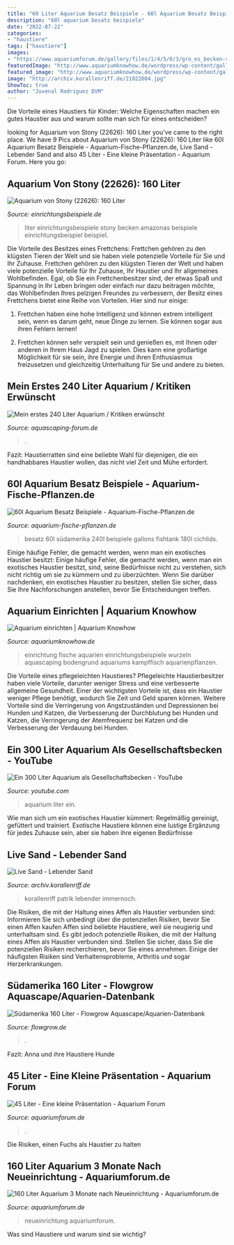 ```yaml
---
title: "60 Liter Aquarium Besatz Beispiele - 60l Aquarium Besatz Beispiele"
description: "60l aquarium besatz beispiele"
date: "2022-07-22"
categories:
- "haustiere"
tags: ["haustiere"]
images:
- "https://www.aquariumforum.de/gallery/files/1/4/5/0/3/gro_es_becken-seitlich-med.jpg"
featuredImage: "http://www.aquariumknowhow.de/wordpress/wp-content/gallery/aquarium-einrichten/einrichtungsbeispiele-3.jpg"
featured_image: "http://www.aquariumknowhow.de/wordpress/wp-content/gallery/aquarium-einrichten/einrichtungsbeispiele-3.jpg"
image: "http://archiv.korallenriff.de/21022004.jpg"
ShowToc: true
author: "Juvenal Rodriguez DVM"
---
```



Die Vorteile eines Haustiers für Kinder: Welche Eigenschaften machen ein gutes Haustier aus und warum sollte man sich für eines entscheiden?

	

		
looking for Aquarium von Stony (22626): 160 Liter you've came to the right place. We have 9 Pics about Aquarium von Stony (22626): 160 Liter like 60l Aquarium Besatz Beispiele - Aquarium-Fische-Pflanzen.de, Live Sand - Lebender Sand and also 45 Liter - Eine kleine Präsentation - Aquarium Forum. Here you go:
		
    
## Aquarium Von Stony (22626): 160 Liter

<img loading=lazy src="https://www.einrichtungsbeispiele.de/images_22626/h1080_w1920/aquarium-160-liter__f9bdea91acf9ffec24258828809257aa.jpg" onerror="this.onerror=null;this.src='https://tse3.mm.bing.net/th?id=OIP.TybUFytMcxi6Eht1MywKDwHaEK&amp;pid=15.1';" alt="Aquarium von Stony (22626): 160 Liter">

_Source: einrichtungsbeispiele.de_

>liter einrichtungsbeispiele stony becken amazonas beispiele einrichtungsbeispiel beispiel. 

	

Die Vorteile des Besitzes eines Frettchens: Frettchen gehören zu den klügsten Tieren der Welt und sie haben viele potenzielle Vorteile für Sie und Ihr Zuhause.
Frettchen gehören zu den klügsten Tieren der Welt und haben viele potenzielle Vorteile für Ihr Zuhause, Ihr Haustier und Ihr allgemeines Wohlbefinden. Egal, ob Sie ein Frettchenbesitzer sind, der etwas Spaß und Spannung in Ihr Leben bringen oder einfach nur dazu beitragen möchte, das Wohlbefinden Ihres pelzigen Freundes zu verbessern, der Besitz eines Frettchens bietet eine Reihe von Vorteilen. Hier sind nur einige:
1) Frettchen haben eine hohe Intelligenz und können extrem intelligent sein, wenn es darum geht, neue Dinge zu lernen. Sie können sogar aus ihren Fehlern lernen!

2) Frettchen können sehr verspielt sein und genießen es, mit Ihnen oder anderen in Ihrem Haus Jagd zu spielen. Dies kann eine großartige Möglichkeit für sie sein, ihre Energie und ihren Enthusiasmus freizusetzen und gleichzeitig Unterhaltung für Sie und andere zu bieten.

    
## Mein Erstes 240 Liter Aquarium / Kritiken Erwünscht

<img loading=lazy src="https://www.aquascaping-forum.de/index.php?page=Attachment&amp;attachmentID=6770" onerror="this.onerror=null;this.src='https://tse1.mm.bing.net/th?id=OIP.mHZdhEXaq3IdbtcCeV08nQHaFj&amp;pid=15.1';" alt="Mein erstes 240 Liter Aquarium / Kritiken erwünscht">

_Source: aquascaping-forum.de_

>. 

	

Fazit: Haustierratten sind eine beliebte Wahl für diejenigen, die ein handhabbares Haustier wollen, das nicht viel Zeit und Mühe erfordert.

    
## 60l Aquarium Besatz Beispiele - Aquarium-Fische-Pflanzen.de

<img loading=lazy src="https://aquarium-fische-pflanzen.de/wp-content/uploads/2017/10/südamerika-aquarium-60l.jpg" onerror="this.onerror=null;this.src='https://tse2.mm.bing.net/th?id=OIP.tFRGWJjSgz5nkB0A3e1rqAHaDL&amp;pid=15.1';" alt="60l Aquarium Besatz Beispiele - Aquarium-Fische-Pflanzen.de">

_Source: aquarium-fische-pflanzen.de_

>besatz 60l südamerika 240l beispiele gallons fishtank 180l cichlids. 

	

Einige häufige Fehler, die gemacht werden, wenn man ein exotisches Haustier besitzt:
Einige häufige Fehler, die gemacht werden, wenn man ein exotisches Haustier besitzt, sind, seine Bedürfnisse nicht zu verstehen, sich nicht richtig um sie zu kümmern und zu überzüchten. Wenn Sie darüber nachdenken, ein exotisches Haustier zu besitzen, stellen Sie sicher, dass Sie Ihre Nachforschungen anstellen, bevor Sie Entscheidungen treffen.

    
## Aquarium Einrichten | Aquarium Knowhow

<img loading=lazy src="http://www.aquariumknowhow.de/wordpress/wp-content/gallery/aquarium-einrichten/einrichtungsbeispiele-3.jpg" onerror="this.onerror=null;this.src='https://tse1.mm.bing.net/th?id=OIP.AGZ-kApDcgu6YjWOZnoLeAHaFp&amp;pid=15.1';" alt="Aquarium einrichten | Aquarium Knowhow">

_Source: aquariumknowhow.de_

>einrichtung fische aquarien einrichtungsbeispiele wurzeln aquascaping bodengrund aquariums kampffisch aquarienpflanzen. 

	

Die Vorteile eines pflegeleichten Haustieres?
Pflegeleichte Haustierbesitzer haben viele Vorteile, darunter weniger Stress und eine verbesserte allgemeine Gesundheit. Einer der wichtigsten Vorteile ist, dass ein Haustier weniger Pflege benötigt, wodurch Sie Zeit und Geld sparen können. Weitere Vorteile sind die Verringerung von Angstzuständen und Depressionen bei Hunden und Katzen, die Verbesserung der Durchblutung bei Hunden und Katzen, die Verringerung der Atemfrequenz bei Katzen und die Verbesserung der Verdauung bei Hunden.

    
## Ein 300 Liter Aquarium Als Gesellschaftsbecken - YouTube

<img loading=lazy src="https://i.ytimg.com/vi/bSLSAzOpz4w/maxresdefault.jpg" onerror="this.onerror=null;this.src='https://tse3.mm.bing.net/th?id=OIP.FBBx4R1-wrK9NYpcZTKoiAHaEK&amp;pid=15.1';" alt="Ein 300 Liter Aquarium als Gesellschaftsbecken - YouTube">

_Source: youtube.com_

>aquarium liter ein. 

	

Wie man sich um ein exotisches Haustier kümmert: Regelmäßig gereinigt, gefüttert und trainiert.
Exotische Haustiere können eine lustige Ergänzung für jedes Zuhause sein, aber sie haben ihre eigenen Bedürfnisse

    
## Live Sand - Lebender Sand

<img loading=lazy src="http://archiv.korallenriff.de/21022004.jpg" onerror="this.onerror=null;this.src='https://tse3.mm.bing.net/th?id=OIP.6S0xaTKawcRn91c07kR-YwHaFj&amp;pid=15.1';" alt="Live Sand - Lebender Sand">

_Source: archiv.korallenriff.de_

>korallenriff patrik lebender immernoch. 

	

Die Risiken, die mit der Haltung eines Affen als Haustier verbunden sind: Informieren Sie sich unbedingt über die potenziellen Risiken, bevor Sie einen Affen kaufen
Affen sind beliebte Haustiere, weil sie neugierig und unterhaltsam sind. Es gibt jedoch potenzielle Risiken, die mit der Haltung eines Affen als Haustier verbunden sind. Stellen Sie sicher, dass Sie die potenziellen Risiken recherchieren, bevor Sie eines annehmen. Einige der häufigsten Risiken sind Verhaltensprobleme, Arthritis und sogar Herzerkrankungen.

    
## Südamerika 160 Liter - Flowgrow Aquascape/Aquarien-Datenbank

<img loading=lazy src="https://www.flowgrow.de/db/images/aquarien/detail/sudamerika-160-liter-528684c86734e.jpg" onerror="this.onerror=null;this.src='https://tse4.mm.bing.net/th?id=OIP.scTgui-jTxzMOS4WSAchUAHaDf&amp;pid=15.1';" alt="Südamerika 160 Liter - Flowgrow Aquascape/Aquarien-Datenbank">

_Source: flowgrow.de_

>. 

	

Fazit: Anna und ihre Haustiere Hunde

    
## 45 Liter - Eine Kleine Präsentation - Aquarium Forum

<img loading=lazy src="https://www.aquariumforum.de/gallery/files/2/5/1/2/9/aquarium37-med.jpg" onerror="this.onerror=null;this.src='https://tse1.mm.bing.net/th?id=OIP.VUY1xjtcvAs2VGXnZztLZwHaFj&amp;pid=15.1';" alt="45 Liter - Eine kleine Präsentation - Aquarium Forum">

_Source: aquariumforum.de_

>. 

	

Die Risiken, einen Fuchs als Haustier zu halten

    
## 160 Liter Aquarium 3 Monate Nach Neueinrichtung - Aquariumforum.de

<img loading=lazy src="https://www.aquariumforum.de/gallery/files/1/4/5/0/3/gro_es_becken-seitlich-med.jpg" onerror="this.onerror=null;this.src='https://tse3.mm.bing.net/th?id=OIP.vLGO8tlNpM4MRCMqj-npLAHaFi&amp;pid=15.1';" alt="160 Liter Aquarium 3 Monate nach Neueinrichtung - Aquariumforum.de">

_Source: aquariumforum.de_

>neueinrichtung aquariumforum. 

	

Was sind Haustiere und warum sind sie wichtig?

